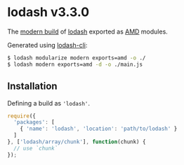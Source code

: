 # lodash v3.3.0

The [modern build](https://github.com/lodash/lodash/wiki/Build-Differences) of [lodash](https://lodash.com/) exported as [AMD](https://github.com/amdjs/amdjs-api/wiki/AMD) modules.

Generated using [lodash-cli](https://www.npmjs.com/package/lodash-cli):
```bash
$ lodash modularize modern exports=amd -o ./
$ lodash modern exports=amd -d -o ./main.js
```

## Installation

Defining a build as `'lodash'`.

```js
require({
  'packages': [
    { 'name': 'lodash', 'location': 'path/to/lodash' }
  ]
}, ['lodash/array/chunk'], function(chunk) {
  // use `chunk`
});
```
